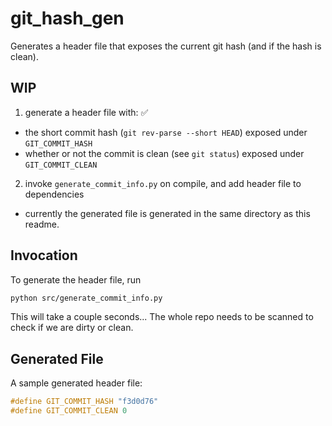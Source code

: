 # git_hash_gen
Generates a header file that exposes the current git hash (and if the hash is clean).

## WIP
1) generate a header file with: ✅
  - the short commit hash (`git rev-parse --short HEAD`) exposed under `GIT_COMMIT_HASH`
  - whether or not the commit is clean (see `git status`) exposed under `GIT_COMMIT_CLEAN`
2) invoke `generate_commit_info.py` on compile, and add header file to dependencies
  - currently the generated file is generated in the same directory as this readme.

## Invocation
To generate the header file, run
```bash
python src/generate_commit_info.py
```

This will take a couple seconds... The whole repo needs to be scanned to check if we are dirty or clean.

## Generated File
A sample generated header file:

```h
#define GIT_COMMIT_HASH "f3d0d76"
#define GIT_COMMIT_CLEAN 0
```